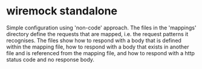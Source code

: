 # wiremock standalone

Simple configuration using 'non-code' approach.
The files in the 'mappings' directory define the requests that are mapped, i.e. the request
patterns it recognises.
The files show how to respond with a body that is defined within the mapping file,
how to respond with a body that exists in another file and is referenced from the mapping file, 
and how to respond with a http status code and no response body.
